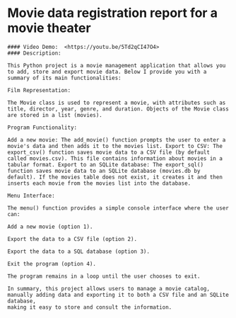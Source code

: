 # Movie data registration report for a movie theater
    #### Video Demo:  <https://youtu.be/5Td2qCI47O4>
    #### Description:

    This Python project is a movie management application that allows you to add, store and export movie data. Below I provide you with a summary of its main functionalities:

    Film Representation:

    The Movie class is used to represent a movie, with attributes such as title, director, year, genre, and duration. Objects of the Movie class are stored in a list (movies).

    Program Functionality:

    Add a new movie: The add_movie() function prompts the user to enter a movie's data and then adds it to the movies list. Export to CSV: The export_csv() function saves movie data to a CSV file (by default called movies.csv). This file contains information about movies in a tabular format. Export to an SQLite database: The export_sql() function saves movie data to an SQLite database (movies.db by default). If the movies table does not exist, it creates it and then inserts each movie from the movies list into the database.

    Menu Interface:

    The menu() function provides a simple console interface where the user can:

    Add a new movie (option 1).

    Export the data to a CSV file (option 2).

    Export the data to a SQL database (option 3).

    Exit the program (option 4).

    The program remains in a loop until the user chooses to exit.
    
    In summary, this project allows users to manage a movie catalog, manually adding data and exporting it to both a CSV file and an SQLite database,
    making it easy to store and consult the information.
